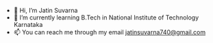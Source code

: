- 👋 Hi, I’m Jatin Suvarna
- 🌱 I’m currently learning B.Tech in National Institute of Technology Karnataka
- 📫 You can reach me through my email jatinsuvarna740@gmail.com

<!---
jatin2601/jatin2601 is a ✨ special ✨ repository because its `README.md` (this file) appears on your GitHub profile.
You can click the Preview link to take a look at your changes.
--->
